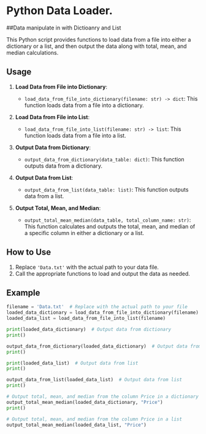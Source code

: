 # Python Data Loader. 
##Data manipulate in with Dictioanry and List

This Python script provides functions to load data from a file into either a dictionary or a list, and then output the data along with total, mean, and median calculations.

## Usage

1. **Load Data from File into Dictionary**: 
    - `load_data_from_file_into_dictionary(filename: str) -> dict`: This function loads data from a file into a dictionary.

2. **Load Data from File into List**:
    - `load_data_from_file_into_list(filename: str) -> list`: This function loads data from a file into a list.

3. **Output Data from Dictionary**:
    - `output_data_from_dictionary(data_table: dict)`: This function outputs data from a dictionary.

4. **Output Data from List**:
    - `output_data_from_list(data_table: list)`: This function outputs data from a list.

5. **Output Total, Mean, and Median**:
    - `output_total_mean_median(data_table, total_column_name: str)`: This function calculates and outputs the total, mean, and median of a specific column in either a dictionary or a list.

## How to Use

1. Replace `'Data.txt'` with the actual path to your data file.
2. Call the appropriate functions to load and output the data as needed.

## Example

```python
filename = 'Data.txt'  # Replace with the actual path to your file
loaded_data_dictionary = load_data_from_file_into_dictionary(filename)
loaded_data_list = load_data_from_file_into_list(filename)

print(loaded_data_dictionary)  # Output data from dictionary
print()

output_data_from_dictionary(loaded_data_dictionary)  # Output data from dictionary
print()

print(loaded_data_list)  # Output data from list
print()

output_data_from_list(loaded_data_list)  # Output data from list
print()

# Output total, mean, and median from the column Price in a dictionary
output_total_mean_median(loaded_data_dictionary, "Price")  
print()

# Output total, mean, and median from the column Price in a list  
output_total_mean_median(loaded_data_list, "Price") 
